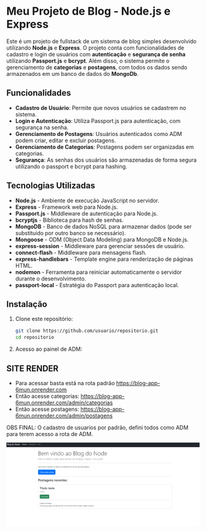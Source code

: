 # Meu Projeto de Blog - Node.js e Express

Este é um projeto de fullstack de um sistema de blog simples desenvolvido utilizando **Node.js** e **Express**. O projeto conta com funcionalidades de cadastro e login de usuários com **autenticação** e **segurança de senha** utilizando **Passport.js** e **bcrypt**. Além disso, o sistema permite o gerenciamento de **categorias** e **postagens**, com todos os dados sendo armazenados em um banco de dados do **MongoDb**.

## Funcionalidades

- **Cadastro de Usuário**: Permite que novos usuários se cadastrem no sistema.
- **Login e Autenticação**: Utiliza Passport.js para autenticação, com segurança na senha.
- **Gerenciamento de Postagens**: Usuários autenticados como ADM podem criar, editar e excluir postagens.
- **Gerenciamento de Categorias**: Postagens podem ser organizadas em categorias.
- **Segurança**: As senhas dos usuários são armazenadas de forma segura utilizando o passport e bcrypt para hashing.

## Tecnologias Utilizadas

- **Node.js** - Ambiente de execução JavaScript no servidor.
- **Express** - Framework web para Node.js.
- **Passport.js** - Middleware de autenticação para Node.js.
- **bcryptjs** - Biblioteca para hash de senhas.
- **MongoDB** - Banco de dados NoSQL para armazenar dados (pode ser substituído por outro banco se necessário).
- **Mongoose** - ODM (Object Data Modeling) para MongoDB e Node.js.
- **express-session** - Middleware para gerenciar sessões de usuário.
- **connect-flash** - Middleware para mensagens flash.
- **express-handlebars** - Template engine para renderização de páginas HTML.
- **nodemon** - Ferramenta para reiniciar automaticamente o servidor durante o desenvolvimento.
- **passport-local** - Estratégia do Passport para autenticação local.

## Instalação

1. Clone este repositório:

   ```bash
   git clone https://github.com/usuario/repositorio.git
   cd repositorio

   ```

2. Acesso ao painel de ADM:

## SITE RENDER

- Para acessar basta está na rota padrão https://blog-app-6mun.onrender.com
- Então acesse categorias:
  https://blog-app-6mun.onrender.com/admin/categorias
- Então acesse postagens:
  https://blog-app-6mun.onrender.com/admin/postagens

OBS FINAL: O cadastro de usuarios por padrão, defini todos como ADM para terem acesso a rota de ADM.

[![Projeto BlogApp](/public/img/image.png)](https://blog-app-6mun.onrender.com)

